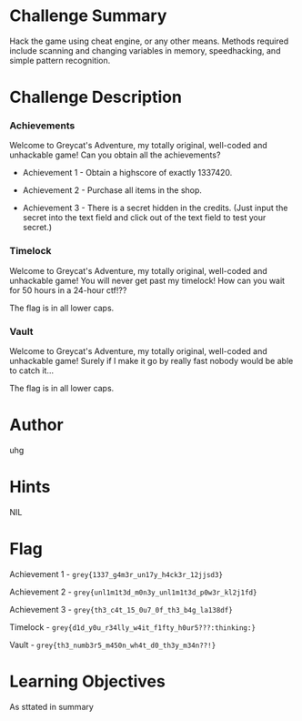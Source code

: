 # Challenge Summary

Hack the game using cheat engine, or any other means. Methods required include scanning and changing variables in memory, speedhacking, and simple pattern recognition.

# Challenge Description

### Achievements

Welcome to Greycat's Adventure, my totally original, well-coded and unhackable game! Can you obtain all the achievements?

- Achievement 1 - Obtain a highscore of exactly 1337420.

- Achievement 2 - Purchase all items in the shop.

- Achievement 3 - There is a secret hidden in the credits. (Just input the secret into the text field and click out of the text field to test your secret.)

### Timelock

Welcome to Greycat's Adventure, my totally original, well-coded and unhackable game! You will never get past my timelock! How can you wait for 50 hours in a 24-hour ctf!??

The flag is in all lower caps.

### Vault

Welcome to Greycat's Adventure, my totally original, well-coded and unhackable game! Surely if I make it go by really fast nobody would be able to catch it...

The flag is in all lower caps.

# Author

uhg

# Hints

NIL

# Flag

Achievement 1 - `grey{1337_g4m3r_un17y_h4ck3r_12jjsd3}`

Achievement 2 - `grey{unl1m1t3d_m0n3y_unl1m1t3d_p0w3r_kl2j1fd}`

Achievement 3 - `grey{th3_c4t_15_0u7_0f_th3_b4g_la138df}`

Timelock - `grey{d1d_y0u_r34lly_w4it_f1fty_h0ur5???:thinking:}`

Vault - `grey{th3_numb3r5_m450n_wh4t_d0_th3y_m34n??!}`

# Learning Objectives

As sttated in summary

